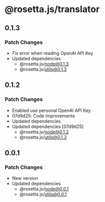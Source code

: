 # @rosetta.js/translator

## 0.1.3

### Patch Changes

- Fix error when reading OpenAI API Key
- Updated dependencies
  - @rosetta.js/node@0.1.3
  - @rosetta.js/utils@0.1.3

## 0.1.2

### Patch Changes

- Enabled use personal OpenAI API Key
- 07d9d25: Code improvements
- Updated dependencies
- Updated dependencies [07d9d25]
  - @rosetta.js/node@0.1.2
  - @rosetta.js/utils@0.1.2

## 0.0.1

### Patch Changes

- New version
- Updated dependencies
  - @rosetta.js/node@0.0.1
  - @rosetta.js/utils@0.0.1
